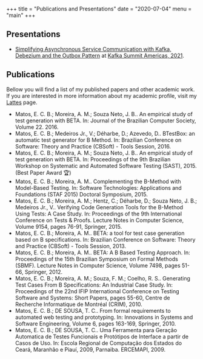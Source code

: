+++
title = "Publications and Presentations"
date = "2020-07-04"
menu = "main"
+++

## Presentations

- [Simplifying Asynchronous Service Communication with Kafka, Debezium and the Outbox Pattern](https://www.confluent.io/events/kafka-summit-americas-2021/simplifying-asynchronous-service-communication-with-kafka-debezium-and-the/) at [Kafka Summit Americas, 2021](https://www.kafka-summit.org/kafka-summit-americas-2021).

## Publications

Bellow you will find a list of my published papers and other academic work. If you are interested in more information about my academic profile, visit my [Lattes](http://lattes.cnpq.br/4276245931614707) page.

- Matos, E. C. B.; Moreira, A. M.; Souza Neto, J. B.. An empirical study of test generation with BETA. In: Journal of the Brazilian Computer Society, Volume 22. 2016.
- Matos, E. C. B.; Medeiros Jr., V.; Déharbe, D.; Azevedo, D.. BTestBox: an automatic test generator for B Method. In: Brazilian Conference on Software: Theory and Practice (CBSoft) - Tools Session, 2016.
- Matos, E. C. B.; Moreira, A. M.; Souza Neto, J. B.. An empirical study of test generation with BETA. In: Proceedings of the 9th Brazilian Workshop on Systematic and Automated Software Testing (SAST), 2015. (Best Paper Award 🏆)
- Matos, E. C. B.; Moreira, A. M.. Complementing the B-Method with Model-Based Testing. In: Software Technologies: Applications and Foundations (STAF 2015) Doctoral Symposium, 2015.
- Matos, E. C. B.; Moreira, A. M.; Hentz, C.; Déharbe, D.; Souza Neto, J. B.; Medeiros Jr., V.. Verifying Code Generation Tools for the B-Method Using Tests: A Case Study. In: Proceedings of the 9th International Conference on Tests & Proofs. Lecture Notes in Computer Science, Volume 9154, pages 76-91, Springer, 2015.
- Matos, E. C. B.; Moreira, A. M.. BETA: a tool for test case generation based on B specifications. In: Brazilian Conference on Software: Theory and Practice (CBSoft) - Tools Session, 2013.
- Matos, E. C. B.; Moreira, A. M.. BETA: A B Based Testing Approach. In: Proceedings of the 15th Brazilian Symposium on Formal Methods (SBMF). Lecture Notes in Computer Science, Volume 7498, pages 51-66, Springer, 2012.
- Matos, E. C. B.; Moreira, A. M.; Souza, F. M.; Coelho, R. S.. Generating Test Cases From B Specifications: An Industrial Case Study. In: Proceedings of the 22nd IFIP International Conference on Testing Software and Systems: Short Papers, pages 55-60, Centre de Recherche Informatique de Montréal (CRIM), 2010.
- Matos, E. C. B.; DE SOUSA, T. C.. From formal requirements to automated web testing and prototyping. In: Innovations in Systems and Software Engineering, Volume 6, pages 163-169, Springer, 2010.
- Matos, E. C. B.; DE SOUSA, T. C.. Uma Ferramenta para Geração Automatica de Testes Funcionais e Protótipos de Interface a partir de Casos de Uso. In: Escola Regional de Computação dos Estados do Ceará, Maranhão e Piauí, 2009, Parnaiba. ERCEMAPI, 2009.

